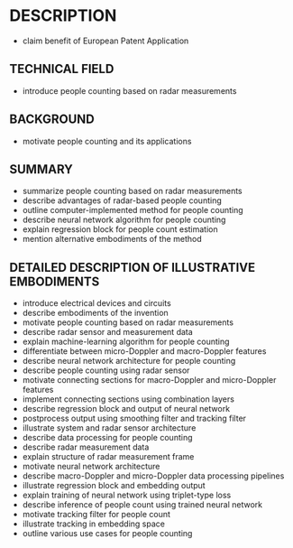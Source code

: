 # DESCRIPTION

- claim benefit of European Patent Application

## TECHNICAL FIELD

- introduce people counting based on radar measurements

## BACKGROUND

- motivate people counting and its applications

## SUMMARY

- summarize people counting based on radar measurements
- describe advantages of radar-based people counting
- outline computer-implemented method for people counting
- describe neural network algorithm for people counting
- explain regression block for people count estimation
- mention alternative embodiments of the method

## DETAILED DESCRIPTION OF ILLUSTRATIVE EMBODIMENTS

- introduce electrical devices and circuits
- describe embodiments of the invention
- motivate people counting based on radar measurements
- describe radar sensor and measurement data
- explain machine-learning algorithm for people counting
- differentiate between micro-Doppler and macro-Doppler features
- describe neural network architecture for people counting
- describe people counting using radar sensor
- motivate connecting sections for macro-Doppler and micro-Doppler features
- implement connecting sections using combination layers
- describe regression block and output of neural network
- postprocess output using smoothing filter and tracking filter
- illustrate system and radar sensor architecture
- describe data processing for people counting
- describe radar measurement data
- explain structure of radar measurement frame
- motivate neural network architecture
- describe macro-Doppler and micro-Doppler data processing pipelines
- illustrate regression block and embedding output
- explain training of neural network using triplet-type loss
- describe inference of people count using trained neural network
- motivate tracking filter for people count
- illustrate tracking in embedding space
- outline various use cases for people counting

